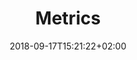 ---
date: 2018-09-17T15:21:22+02:00
title: Metrics
description: Metrics in the platform.
weight: 4
---